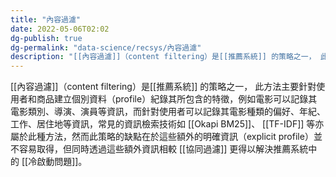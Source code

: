 ```yaml
---
title: "內容過濾"
date: 2022-05-06T02:02
dg-publish: true
dg-permalink: "data-science/recsys/內容過濾"
description: "[[內容過濾]]（content filtering）是[[推薦系統]] 的策略之一， 此方法主要針對使用者和商品建立個別資料（profile）紀錄其所包含的特徵..."
---
```


[[內容過濾]]（content filtering）是[[推薦系統]] 的策略之一， 此方法主要針對使用者和商品建立個別資料（profile）紀錄其所包含的特徵，例如電影可以記錄其電影類別、導演、演員等資訊，而針對使用者可以記錄其電影種類的偏好、年紀、工作、居住地等資訊，常見的資訊檢索技術如 [[Okapi BM25]]、 [[TF-IDF]] 等亦屬於此種方法，然而此策略的缺點在於這些額外的明確資訊（explicit profile）並不容易取得，但同時透過這些額外資訊相較 [[協同過濾]] 更得以解決推薦系統中的 [[冷啟動問題]]。
